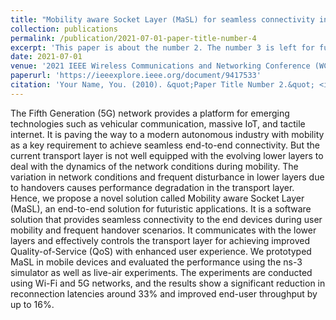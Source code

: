 ```yaml
---
title: "Mobility aware Socket Layer (MaSL) for seamless connectivity in mobile networks"
collection: publications
permalink: /publication/2021-07-01-paper-title-number-4
excerpt: 'This paper is about the number 2. The number 3 is left for future work.'
date: 2021-07-01
venue: '2021 IEEE Wireless Communications and Networking Conference (WCNC)'
paperurl: 'https://ieeexplore.ieee.org/document/9417533'
citation: 'Your Name, You. (2010). &quot;Paper Title Number 2.&quot; <i>Journal 1</i>. 1(2).'
---
```


The Fifth Generation (5G) network provides a platform for emerging technologies such as vehicular communication, massive IoT, and tactile internet. It is paving the way to a modern autonomous industry with mobility as a key requirement to achieve seamless end-to-end connectivity. But the current transport layer is not well equipped with the evolving lower layers to deal with the dynamics of the network conditions during mobility. The variation in network conditions and frequent disturbance in lower layers due to handovers causes performance degradation in the transport layer. Hence, we propose a novel solution called Mobility aware Socket Layer (MaSL), an end-to-end solution for futuristic applications. It is a software solution that provides seamless connectivity to the end devices during user mobility and frequent handover scenarios. It communicates with the lower layers and effectively controls the transport layer for achieving improved Quality-of-Service (QoS) with enhanced user experience. We prototyped MaSL in mobile devices and evaluated the performance using the ns-3 simulator as well as live-air experiments. The experiments are conducted using Wi-Fi and 5G networks, and the results show a significant reduction in reconnection latencies around 33% and improved end-user throughput by up to 16%.
